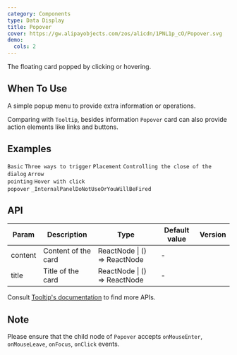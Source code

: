```yaml
---
category: Components
type: Data Display
title: Popover
cover: https://gw.alipayobjects.com/zos/alicdn/1PNL1p_cO/Popover.svg
demo:
  cols: 2
---
```


The floating card popped by clicking or hovering.

## When To Use

A simple popup menu to provide extra information or operations.

Comparing with `Tooltip`, besides information `Popover` card can also provide action elements like links and buttons.

## Examples

<code src="./demo/basic.tsx">Basic</code>
<code src="./demo/triggerType.tsx">Three ways to trigger</code>
<code src="./demo/placement.tsx">Placement</code>
<code src="./demo/control.tsx">Controlling the close of the dialog</code>
<code src="./demo/arrow-point-at-center.tsx">Arrow pointing</code>
<code src="./demo/hover-with-click.tsx">Hover with click popover</code>
<code src="./demo/render-panel.tsx">_InternalPanelDoNotUseOrYouWillBeFired</code>

## API

| Param | Description | Type | Default value | Version |
| --- | --- | --- | --- | --- |
| content | Content of the card | ReactNode \| () => ReactNode | - |  |
| title | Title of the card | ReactNode \| () => ReactNode | - |  |

Consult [Tooltip's documentation](/components/tooltip/#API) to find more APIs.

## Note

Please ensure that the child node of `Popover` accepts `onMouseEnter`, `onMouseLeave`, `onFocus`, `onClick` events.
